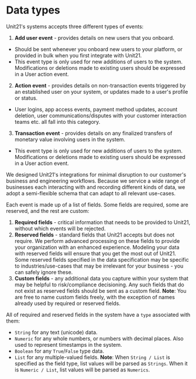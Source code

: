 # Data types

Unit21's systems accepts three different types of events:

1. **Add user event** - provides details on new users that you onboard.
  * Should be sent whenever you onboard new users to your platform, or provided in bulk when you first integrate with Unit21.
  * This event type is only used for new additions of users to the system. Modifications or deletions made to existing users should be expressed in a User action event.
2. **Action event** - provides details on non-transaction events triggered by an established user on your system, or updates made to a user's profile or status.
  * User logins, app access events, payment method updates, account deletion, user communications/disputes with your customer interaction teams etc. all fall into this category.
3. **Transaction event** - provides details on any finalized transfers of monetary value involving users in the system.
  * This event type is only used for new additions of users to the system. Modifications or deletions made to existing users should be expressed in a User action event.

We designed Unit21's integrations for minimal disruption to our customer's business and engineering workflows. Because we service a wide range of businesses each interacting with and recording different kinds of data, we adopt a semi-flexible schema that can adapt to all relevant use-cases.

Each event is made up of a list of fields. Some fields are required, some are reserved, and the rest are custom:

1. **Required fields** - critical information that needs to be provided to Unit21, without which events will be rejected.
2. **Reserved fields** - standard fields that Unit21 accepts but does not require. We perform advanced processing on these fields to provide your organization with an enhanced experience. Modeling your data with reserved fields will ensure that you get the most out of Unit21. Some reserved fields specified in the data specification may be specific to industries/use-cases that may be irrelevant for your business - you can safely ignore these.
3. **Custom fields** - any additional data you capture within your system that may be helpful to risk/compliance decisioning. Any such fields that do not exist as reserved fields should be sent as a custom field. **Note**: You are free to name custom fields freely, with the exception of names already used by required or reserved fields.

All of required and reserved fields in the system have a `type` associated with them:

* `String` for any text (unicode) data.
* `Numeric` for any whole numbers, or numbers with decimal places. Also used to represent timestamps in the system.
* `Boolean` for any `True`/`False` type data.
* `List` for any multiple-valued fields. **Note**: When `String / List` is specified as the field type, list values will be parsed as `Strings`. When it is `Numeric / List`, list values will be parsed as `Numerics`.
